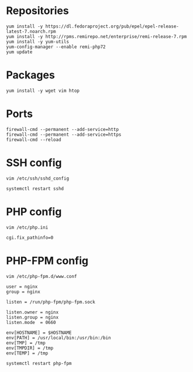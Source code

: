# Repositories
```
yum install -y https://dl.fedoraproject.org/pub/epel/epel-release-latest-7.noarch.rpm
yum install -y http://rpms.remirepo.net/enterprise/remi-release-7.rpm
yum install -y yum-utils
yum-config-manager --enable remi-php72
yum update
```

# Packages
```
yum install -y wget vim htop
```

# Ports
```
firewall-cmd --permanent --add-service=http
firewall-cmd --permanent --add-service=https
firewall-cmd --reload
```

# SSH config
```
vim /etc/ssh/sshd_config
```

```
systemctl restart sshd
```

# PHP config
```
vim /etc/php.ini
```

```
cgi.fix_pathinfo=0
```

# PHP-FPM config
```
vim /etc/php-fpm.d/www.conf
```

```
user = nginx
group = nginx

listen = /run/php-fpm/php-fpm.sock

listen.owner = nginx
listen.group = nginx
listen.mode  = 0660

env[HOSTNAME] = $HOSTNAME
env[PATH] = /usr/local/bin:/usr/bin:/bin
env[TMP] = /tmp
env[TMPDIR] = /tmp
env[TEMP] = /tmp
```

```
systemctl restart php-fpm
```
